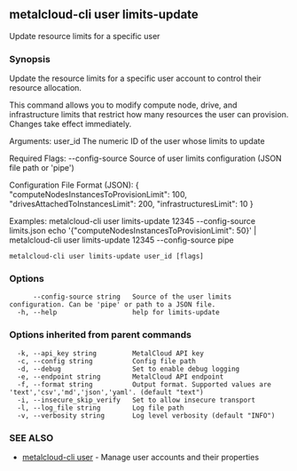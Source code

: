 ## metalcloud-cli user limits-update

Update resource limits for a specific user

### Synopsis

Update the resource limits for a specific user account to control their resource allocation.

This command allows you to modify compute node, drive, and infrastructure limits that restrict
how many resources the user can provision. Changes take effect immediately.

Arguments:
  user_id                 The numeric ID of the user whose limits to update

Required Flags:
  --config-source         Source of user limits configuration (JSON file path or 'pipe')

Configuration File Format (JSON):
  {
    "computeNodesInstancesToProvisionLimit": 100,
    "drivesAttachedToInstancesLimit": 200,
    "infrastructuresLimit": 10
  }

Examples:
  metalcloud-cli user limits-update 12345 --config-source limits.json
  echo '{"computeNodesInstancesToProvisionLimit": 50}' | metalcloud-cli user limits-update 12345 --config-source pipe

```
metalcloud-cli user limits-update user_id [flags]
```

### Options

```
      --config-source string   Source of the user limits configuration. Can be 'pipe' or path to a JSON file.
  -h, --help                   help for limits-update
```

### Options inherited from parent commands

```
  -k, --api_key string         MetalCloud API key
  -c, --config string          Config file path
  -d, --debug                  Set to enable debug logging
  -e, --endpoint string        MetalCloud API endpoint
  -f, --format string          Output format. Supported values are 'text','csv','md','json','yaml'. (default "text")
  -i, --insecure_skip_verify   Set to allow insecure transport
  -l, --log_file string        Log file path
  -v, --verbosity string       Log level verbosity (default "INFO")
```

### SEE ALSO

* [metalcloud-cli user](metalcloud-cli_user.md)	 - Manage user accounts and their properties

